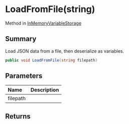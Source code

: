 # LoadFromFile(string)

Method in [InMemoryVariableStorage](/api/csharp/yarn.unity.inmemoryvariablestorage.md)

## Summary


Load JSON data from a file, then deserialize as variables.


```csharp
public void LoadFromFile(string filepath)
```

## Parameters

|Name|Description|
|:---|:---|
|filepath||

## Returns



